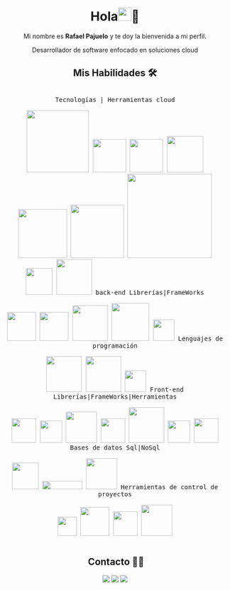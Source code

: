 <div align="center">

# Hola<img src = "https://raw.githubusercontent.com/MartinHeinz/MartinHeinz/master/wave.gif" width = 30px>🎉

Mi nombre es **Rafael Pajuelo** y te doy la bienvenida a mi perfil.


Desarrollador de software enfocado en soluciones cloud 

## **Mis Habilidades 🛠️**



 <p style="display: inline-block;" align="center">
    <kbd>
    <kbd>Tecnologías | Herramientas cloud</kbd>
    <br>
    <br>
    <img width="140px" src="https://img.shields.io/badge/Amazon%20Web%20Services-232F3E?logo=amazonwebservices&logoColor=fff&style=for-the-badge"/>
    <img width="75px" src="https://img.shields.io/badge/Amazon%20EC2-F90?logo=amazonec2&logoColor=fff&style=for-the-badge"/>
    <img width="75px" src="https://img.shields.io/badge/Amazon%20S3-569A31?logo=amazons3&logoColor=fff&style=for-the-badge"/>
    <img width="82px" src="https://img.shields.io/badge/Amazon%20RDS-527FFF?logo=amazonrds&logoColor=fff&style=for-the-badge"/>
     <img width="110px" src="https://img.shields.io/badge/Amazon%20Route%2053-8C4FFF?logo=amazonroute53&logoColor=fff&style=for-the-badge"/>
    <img width="120px" src="https://img.shields.io/badge/Amazon%20DocumentDB-C925D1?logo=amazondocumentdb&logoColor=fff&style=for-the-badge"/>
    <img width="190px" src="https://img.shields.io/badge/Amazon%20Identity%20Access%20Management-DD344C?logo=amazoniam&logoColor=fff&style=for-the-badge"/>
    <img width="60px" src="https://img.shields.io/badge/Docker-2496ED?logo=docker&logoColor=fff&style=for-the-badge"/>
      <img width="80px" src="https://img.shields.io/badge/Kubernetes-326CE5?logo=kubernetes&logoColor=fff&style=for-the-badge"/>
  </kbd>
   <kbd>
    <kbd> back-end Librerías|FrameWorks</kbd>
    <br>
    <br>
       <img width="65px" src="https://img.shields.io/badge/Node%20js-339933?style=for-the-badge&logo=nodedotjs&logoColor=white" /> 
     <img width="65px" src="https://img.shields.io/badge/ts--node-3178C6?style=for-the-badge&logo=ts-node&logoColor=white" /> 	
     <img width="80px" src="https://img.shields.io/badge/Spring_Boot-F2F4F9?style=for-the-badge&logo=spring-boot" /> 
     <img width="85px" src="https://img.shields.io/badge/Express%20js-000000?style=for-the-badge&logo=express&logoColor=white" /> 
      <img width="48px" src="https://img.shields.io/badge/JWT-black?style=for-the-badge&logo=JSON%20web%20tokens" /> 
  </kbd>
  <kbd>
    <kbd>Lenguajes de programación</kbd>
    <br>
    <br>
    <img width="80px" src="https://img.shields.io/badge/JavaScript-F7DF1E?style=for-the-badge&logo=javascript&logoColor=black" />
    <img width="80px" src="https://img.shields.io/badge/TypeScript-007ACC?style=for-the-badge&logo=typescript&logoColor=white" />
      <img width="48px" src="https://img.shields.io/badge/Java-ED8B00?style=for-the-badge&logo=openjdk&logoColor=white" />
  </kbd>
  <kbd>
    <kbd>Front-end Librerías|FrameWorks|Herramientas</kbd>
    <br>
    <br>
    <img width="55px" src="https://img.shields.io/badge/HTML5-E34F26?logo=html5&logoColor=fff&style=for-the-badge" /> 
    <img width="50px" src="https://img.shields.io/badge/CSS3-1572B6?logo=css3&logoColor=fff&style=for-the-badge" /> 
    <img width="70px" src="https://img.shields.io/badge/Angular-0F0F11?logo=angular&logoColor=fff&style=for-the-badge" /> 
    <img width="55px" src="https://img.shields.io/badge/React-61DAFB?logo=react&logoColor=000&style=for-the-badge" />
    <img width="80px" src="https://img.shields.io/badge/Bootstrap-7952B3?logo=bootstrap&logoColor=fff&style=for-the-badge" />
    <img width="50px" src="https://img.shields.io/badge/Sass-C69?logo=sass&logoColor=fff&style=for-the-badge" /> 
    <img width="55px" src="https://img.shields.io/badge/Figma-F24E1E?logo=figma&logoColor=fff&style=for-the-badge" /> 
  </kbd>
 
  <br>
  <kbd>
    <kbd>Bases de datos Sql|NoSql</kbd>
    <br>
    <br>
    <img width="60px" src="https://img.shields.io/badge/MySQL-005C84?style=for-the-badge&logo=mysql&logoColor=white"/>
    <img width="90px" height="19px" src="https://img.shields.io/badge/Microsoft_SQL_Server-CC2927?style=for-the-badge&logo=microsoft-sql-server&logoColor=white" />
       <img width="70px" src="https://img.shields.io/badge/MongoDB-4EA94B?style=for-the-badge&logo=mongodb&logoColor=white" />
  </kbd>



  
  <kbd>
    <kbd>Herramientas de control de proyectos</kbd>
    <br>
    <br>
    <img width="43px" src="https://img.shields.io/badge/GIT-E44C30?style=for-the-badge&logo=git&logoColor=white" />
    <img width="65px" src="https://img.shields.io/badge/GitHub-100000?style=for-the-badge&logo=github&logoColor=white" />
    <img width="55px" src="https://img.shields.io/badge/GitLab-FC6D26?logo=gitlab&logoColor=fff&style=for-the-badge" />
    <img width="70px" src="https://img.shields.io/badge/Bitbucket-0052CC?logo=bitbucket&logoColor=fff&style=for-the-badge" />
  </kbd>
 
  </kbd>
  </kbd>
</p>

## **&nbsp;Contacto 🤝🏻**

<p align="center">
<a href="https://rafaelpajuelo.netlify.app/"><img src="https://img.shields.io/badge/-rafaelpajuelo.me-3423A6?style=flat&logo=Google-Chrome&logoColor=white"/></a>
<a href="https://www.linkedin.com/in/rafaelpajuelo/"><img src="https://img.shields.io/badge/-Rafael%20Pajuelo-0077B5?style=flat&logo=Linkedin&logoColor=white"/></a>
<a href="mailto:rafaelpajuelot@gmail.com"><img src="https://img.shields.io/badge/-rafaelpajuelot@gmail.com-D14836?style=flat&logo=Gmail&logoColor=white"/></a>

</p>


